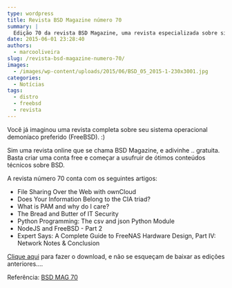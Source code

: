 ```yaml
---
type: wordpress
title: Revista BSD Magazine número 70
summary: |
  Edição 70 da revista BSD Magazine, uma revista especializada sobre sistemas operacionais BSD.
date: 2015-06-01 23:28:40
authors:
  - marcooliveira
slug: /revista-bsd-magazine-numero-70/
images:
  - /images/wp-content/uploads/2015/06/BSD_05_2015-1-230x3001.jpg
categories:
  - Notícias
tags:
  - distro
  - freebsd
  - revista
---
```


Você já imaginou uma revista completa sobre seu sistema operacional demoníaco preferido (FreeBSD). :)

Sim uma revista online que se chama BSD Magazine, e adivinhe .. gratuita. Basta criar uma conta free e começar a usufruir de ótimos conteúdos técnicos sobre BSD.

A revista número 70 conta com os seguintes artigos:
<ul>
	<li>File Sharing Over the Web with ownCloud</li>
	<li>Does Your Information Belong to the CIA triad?</li>
	<li>What is PAM and why do I care?</li>
	<li>The Bread and Butter of IT Security</li>
	<li>Python Programming: The csv and json Python Module</li>
	<li>NodeJS and FreeBSD - Part 2</li>
	<li>Expert Says: A Complete Guide to FreeNAS Hardware Design, Part IV: Network Notes &amp; Conclusion</li>
</ul>
<a href="http://bsdmag.org/download/may-bsd-issue/" target="_blank">Clique aqui</a> para fazer o download, e não se esqueçam de baixar as edições anteriores....

Referência: <a href="http://bsdmag.org/download/may-bsd-issue/" target="_blank">BSD MAG 70</a>